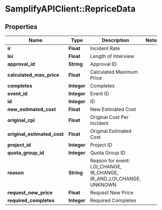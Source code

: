 # SamplifyAPIClient::RepriceData

## Properties
Name | Type | Description | Notes
------------ | ------------- | ------------- | -------------
**ir** | **Float** | Incident Rate | 
**loi** | **Float** | Length of Interview | 
**approval_id** | **String** | Approval ID | 
**calculated_max_price** | **Float** | Calculated Maximum Price | 
**completes** | **Integer** | Completes | 
**event_id** | **Integer** | Event ID | 
**id** | **Integer** | ID | 
**new_estimated_cost** | **Float** | New Estimated Cost | 
**original_cpi** | **Float** | Original Cost Per Incident | 
**original_estimated_cost** | **Float** | Original Estimated Cost | 
**project_id** | **Integer** | Project ID | 
**quota_group_id** | **Integer** | Quota Group ID | 
**reason** | **String** | Reason for event: LOI_CHANGE, IR_CHANGE, IR_AND_LOI_CHANGE, UNKNOWN | 
**request_new_price** | **Float** | Request New Price | 
**required_completes** | **Integer** | Required Completes | 


